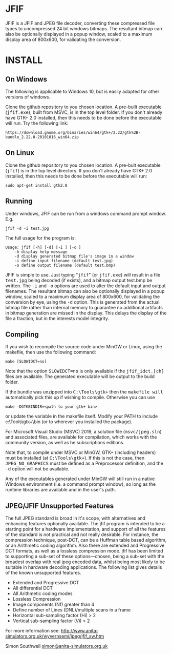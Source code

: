 # JFIF


JFIF is a JFIF and JPEG file decoder, converting these compressed file types to uncompressed 24 bit windows bitmaps. The resultant bitmap can also be optionally displayed in a popup window, scaled to a maximum display area of 800x600, for validating the conversion.

# INSTALL

## On Windows

The following is applicable to Windows 10, but is easily adapted for other versions of windows.

Clone the github repository to you chosen location. A pre-built executable (<tt>jfif.exe</tt>), built from MSVC, is in the top level folder. If you don't already have GTK+ 2.0 installed, then this needs to be done before the executable will run. Try the following link:

    https://download.gnome.org/binaries/win64/gtk+/2.22/gtk%2B-bundle_2.22.0-20101016_win64.zip

## On Linux

Clone the github repository to you chosen location. A pre-bult executable (<tt>jfif</tt>) is in the top level directory. If you don't already have GTK+ 2.0 installed, then this needs to be done before the executable will run:

    sudo apt-get install gtk2.0

## Running

Under windows, JFIF can be run from a windows command prompt window. E.g.

    jfif -d -i test.jpg
  
The full usage for the program is:

    Usage: jfif [-h] [-d] [-i ] [-o ]
        -h display help message
        -d display generated bitmap file's image in a window
        -i define input filename (default test.jpg)
        -o define output filename (default test.bmp)

JFIF is simple to use. Just typing "<tt>jfif</tt>" (or <tt>jfif.exe</tt>) will result in a file <tt>test.jpg</tt> being decoded (if exists), and a bitmap output test.bmp be written. The <tt>-i</tt> and <tt>-o</tt> options are used to alter the default input and output filenames. The resultant bitmap can also be optionally displayed in a popup window, scaled to a maximum display area of 800x600, for validating the conversion by eye, using the <tt>-d</tt> option. This is generated from the actual bitmap file rather than internal memory to guarantee no additional artifacts in bitmap generation are missed in the display. This delays the display of the file a fraction, but in the interests model integrity.

## Compiling

If you wish to recompile the source code under MinGW or Linux, using the makefile, then use the following command:

    make [SLOWIDCT=no]

Note that the option <tt>SLOWIDCT=no</tt> is only available if the <tt>jfif_idct.[ch]</tt> files are available. The generated executable will be output to the build folder.

If the bundle was unzipped into <tt>C:\Tools\gtk+</tt> then the <tt>makefile will</tt> automatically pick this up if wishing to compile. Otherwise you can use 

    make -DGTKBINDIR=<path to your gtk+ bin>
    
or update the variable in the makefile itself. Modify your PATH to include c:\Tools\gtk+\bin (or to wherever you installed the package).

For Microsoft Visual Studio (MSVC) 2019, a solution file (<tt>msvc/jpeg.sln</tt>) and associated files, are available for compilation, which works with the community version, as well as he subscriptions editions.

Note that, to compile under MSVC or MinGW, GTK+ (including headers) must be installed (at <tt>C:\Tools\gtk+</tt>). If this is not the case, then <tt>JPEG_NO_GRAPHICS</tt> must be defined as a Preprocessor definition, and the <tt>-d</tt> option will not be available. 

Any of the executables generated under MinGW will still run in a native Windows  environment (i.e. a command prompt window), so long as the runtime libraries are available and in the user's path.

## JPEG/JFIF Unsupported Features

The full JPEG standard is broad in it's scope, with alternatives and enhancing features optionally available. The jfif program is intended to be a starting point for a hardware implementation, and support of all the features of the standard is not practical and not really desirable. For instance, the compression technique, post-DCT, can be a Huffman table based algorithm, or an Arithmetic coding algorithm. Also there are extended and Progressive DCT formats, as well as a lossless compression mode. jfif has been limited to supporting a sub-set of these options—chosen, being a sub-set with the broadest overlap with real jpeg encoded data, whilst being most likely to be suitable in hardware decoding applications. The following list gives details of the known unsupported features.

* Extended and Progressive DCT
* All differential DCT
* All Arithmetic coding modes
* Lossless Compression
* Image components (Nf) greater than 4
* Define number of Lines (DNL)/multiple scans in a frame
* Horizontal sub-sampling factor (Hi) > 2
* Vertical sub-sampling factor (Vi) > 2

For more information see:
    http://www.anita-simulators.org.uk/wyvernsemi/jpeg/jfif_sw.htm

Simon Southwell
simon@anita-simulators.org.uk

